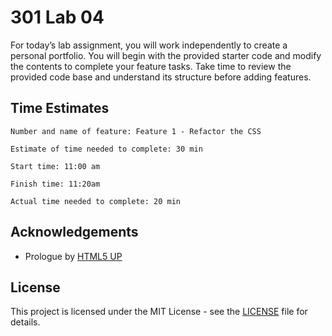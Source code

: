 # 301 Lab 04
For today’s lab assignment, you will work independently to create a personal portfolio. You will begin with the provided starter code and modify the contents to complete your feature tasks. Take time to review the provided code base and understand its structure before adding features.

## Time Estimates
```
Number and name of feature: Feature 1 - Refactor the CSS

Estimate of time needed to complete: 30 min

Start time: 11:00 am

Finish time: 11:20am

Actual time needed to complete: 20 min
```

## Acknowledgements
- Prologue by [HTML5 UP](README.txt)

## License
This project is licensed under the MIT License - see the [LICENSE](./LICENSE) file for details.
